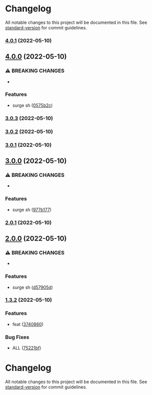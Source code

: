 # Changelog

All notable changes to this project will be documented in this file. See [standard-version](https://github.com/conventional-changelog/standard-version) for commit guidelines.

### [4.0.1](https://github.com/ivanluc2002/2021-23.SA.UFS07/compare/v4.0.0...v4.0.1) (2022-05-10)

## [4.0.0](https://github.com/ivanluc2002/2021-23.SA.UFS07/compare/v3.0.3...v4.0.0) (2022-05-10)


### ⚠ BREAKING CHANGES

* 

### Features

* surge sh ([0575b2c](https://github.com/ivanluc2002/2021-23.SA.UFS07/commit/0575b2c4e8e451490a7463ae4ec7ba600dbc9f90))

### [3.0.3](https://github.com/ivanluc2002/2021-23.SA.UFS07/compare/v3.0.2...v3.0.3) (2022-05-10)

### [3.0.2](https://github.com/ivanluc2002/2021-23.SA.UFS07/compare/v3.0.1...v3.0.2) (2022-05-10)

### [3.0.1](https://github.com/ivanluc2002/2021-23.SA.UFS07/compare/v3.0.0...v3.0.1) (2022-05-10)

## [3.0.0](https://github.com/ivanluc2002/2021-23.SA.UFS07/compare/v2.0.1...v3.0.0) (2022-05-10)


### ⚠ BREAKING CHANGES

* 

### Features

* surge sh ([977b177](https://github.com/ivanluc2002/2021-23.SA.UFS07/commit/977b17796d28ff5a1f44702545479ab933796807))

### [2.0.1](https://github.com/ivanluc2002/2021-23.SA.UFS07/compare/v2.0.0...v2.0.1) (2022-05-10)

## [2.0.0](https://github.com/ivanluc2002/2021-23.SA.UFS07/compare/v1.3.2...v2.0.0) (2022-05-10)


### ⚠ BREAKING CHANGES

* 

### Features

* surge sh ([d57905d](https://github.com/ivanluc2002/2021-23.SA.UFS07/commit/d57905dc84beb5c1ea7006952434233edb315ccd))

### [1.3.2](https://github.com/ivanluc2002/2021-23.SA.UFS07/compare/v1.3.1...v1.3.2) (2022-05-10)


### Features

* feat ([3740860](https://github.com/ivanluc2002/2021-23.SA.UFS07/commit/3740860a2aa03a945b8efcff085c519875754f42))


### Bug Fixes

* ALL ([75221bf](https://github.com/ivanluc2002/2021-23.SA.UFS07/commit/75221bf3f8485f6f5fccfd93b11e3b02d72b4ae9))

# Changelog

All notable changes to this project will be documented in this file. See [standard-version](https://github.com/conventional-changelog/standard-version) for commit guidelines.
